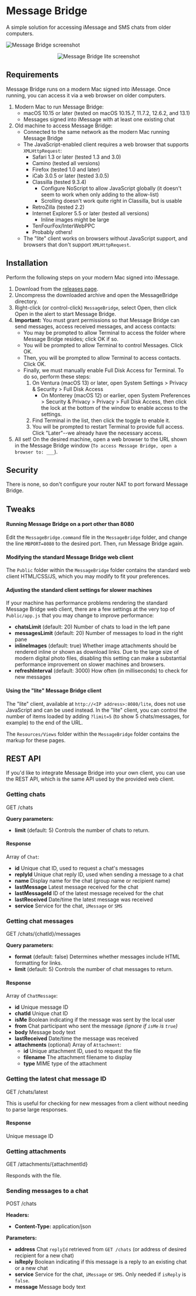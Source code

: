 # Message Bridge

A simple solution for accessing iMessage and SMS chats from older computers.

![Message Bridge screenshot](screenshot.jpg)
<p align="center">
  <img src="https://github.com/dremin/message-bridge/raw/main/screenshot2.jpg" alt="Message Bridge lite screenshot">
</p>

## Requirements

Message Bridge runs on a modern Mac signed into iMessage. Once running, you can access it via a web browser on older computers.

1. Modern Mac to run Message Bridge:
   - macOS 10.15 or later (tested on macOS 10.15.7, 11.7.2, 12.6.2, and 13.1)
   - Messages signed into iMessage with at least one existing chat
2. Old machine to access Message Bridge:
   - Connected to the same network as the modern Mac running Message Bridge
   - The JavaScript-enabled client requires a web browser that supports `XMLHttpRequest`:
     - Safari 1.3 or later (tested 1.3 and 3.0)
     - Camino (tested all versions)
     - Firefox (tested 1.0 and later)
     - iCab 3.0.5 or later (tested 3.0.5)
     - Classilla (tested 9.3.4)
       - Configure NoScript to allow JavaScript globally (it doesn't seem to work when only adding to the allow-list)
       - Scrolling doesn't work quite right in Classilla, but is usable
     - RetroZilla (tested 2.2)
     - Internet Explorer 5.5 or later (tested all versions)
       - Inline images might be large
     - TenFourFox/InterWebPPC
     - Probably others!
   - The "lite" client works on browsers without JavaScript support, and browsers that don't support `XMLHttpRequest`.

## Installation

Perform the following steps on your modern Mac signed into iMessage.

1. Download from the [releases page](https://github.com/dremin/message-bridge/releases).
2. Uncompress the downloaded archive and open the MessageBridge directory.
3. Right-click (or control-click) `MessageBridge`, select Open, then click Open in the alert to start Message Bridge.
4. **Important:** You must grant permissions so that Message Bridge can send messages, access received messages, and access contacts:
   - You may be prompted to allow Terminal to access the folder where Message Bridge resides; click OK if so.
   - You will be prompted to allow Terminal to control Messages. Click OK.
   - Then, you will be prompted to allow Terminal to access contacts. Click OK.
   - Finally, we must manually enable Full Disk Access for Terminal. To do so, perform these steps:
     1. On Ventura (macOS 13) or later, open System Settings > Privacy & Security > Full Disk Access
        - On Monterey (macOS 12) or earlier, open System Preferences > Security & Privacy > Privacy > Full Disk Access, then click the lock at the bottom of the window to enable access to the settings.
     2. Find Terminal in the list, then click the toggle to enable it.
     3. You will be prompted to restart Terminal to provide full access. Click "Later"--we already have the necessary access.
5. All set! On the desired machine, open a web browser to the URL shown in the Message Bridge window (`To access Message Bridge, open a browser to: ___`).

## Security

There is none, so don't configure your router NAT to port forward Message Bridge.

## Tweaks

#### Running Message Bridge on a port other than 8080

Edit the `MessageBridge.command` file in the `MessageBridge` folder, and change the line `MBPORT=8080` to the desired port. Then, run Message Bridge again.

#### Modifying the standard Message Bridge web client

The `Public` folder within the `MessageBridge` folder contains the standard web client HTML/CSS/JS, which you may modify to fit your preferences.

#### Adjusting the standard client settings for slower machines

If your machine has performance problems rendering the standard Message Bridge web client, there are a few settings at the very top of `Public/app.js` that you may change to improve performance:
- **chatsLimit** (default: 20) Number of chats to load in the left pane
- **messagesLimit** (default: 20) Number of messages to load in the right pane
- **inlineImages** (default: true) Whether image attachments should be rendered inline or shown as download links. Due to the large size of modern digital photo files, disabling this setting can make a substantial performance improvement on slower machines and browsers.
- **refreshInterval** (default: 3000) How often (in milliseconds) to check for new messages

#### Using the "lite" Message Bridge client

The "lite" client, available at `http://<IP address>:8080/lite`, does not use JavaScript and can be used instead. In the "lite" client, you can control the number of items loaded by adding `?limit=5` (to show 5 chats/messages, for example) to the end of the URL.

The `Resources/Views` folder within the `MessageBridge` folder contains the markup for these pages.

## REST API

If you'd like to integrate Message Bridge into your own client, you can use the REST API, which is the same API used by the provided web client.

### Getting chats

GET /chats

**Query parameters:**
- **limit** (default: 5) Controls the number of chats to return.

#### Response

Array of `Chat`:
- **id** Unique chat ID, used to request a chat's messages
- **replyId** Unique chat reply ID, used when sending a message to a chat
- **name** Display name for the chat (group name or recipient name)
- **lastMessage** Latest message received for the chat
- **lastMessageId** ID of the latest message received for the chat
- **lastReceived** Date/time the latest message was received
- **service** Service for the chat, `iMessage` or `SMS`

### Getting chat messages

GET /chats/{chatId}/messages

**Query parameters:**
- **format** (default: false) Determines whether messages include HTML formatting for links.
- **limit** (default: 5) Controls the number of chat messages to return.

#### Response

Array of `ChatMessage`:
- **id** Unique message ID
- **chatId** Unique chat ID
- **isMe** Boolean indicating if the message was sent by the local user
- **from** Chat participant who sent the message _(ignore if `isMe` is `true`)_
- **body** Message body text
- **lastReceived** Date/time the message was received
- **attachments** (optional) Array of `Attachment`:
  - **id** Unique attachment ID, used to request the file
  - **filename** The attachment filename to display
  - **type** MIME type of the attachment

### Getting the latest chat message ID

GET /chats/latest

This is useful for checking for new messages from a client without needing to parse large responses.

#### Response

Unique message ID

### Getting attachments

GET /attachments/{attachmentId}

Responds with the file.

### Sending messages to a chat

POST /chats

**Headers:**
- **Content-Type:** application/json

**Parameters:**
- **address** Chat `replyId` retrieved from `GET /chats` (or address of desired recipient for a new chat)
- **isReply** Boolean indicating if this message is a reply to an existing chat or a new chat
- **service** Service for the chat, `iMessage` or `SMS`. Only needed if `isReply` is `false`.
- **message** Message body text
